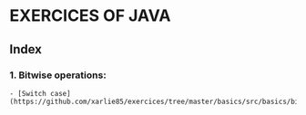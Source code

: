 # EXERCICES OF JAVA



## Index

### 1. Bitwise operations: 
	- [Switch case](https://github.com/xarlie85/exercices/tree/master/basics/src/basics/bitwise)


